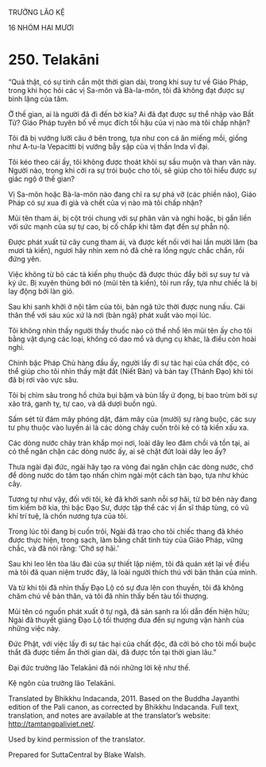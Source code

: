 TRƯỞNG LÃO KỆ

16 NHÓM HAI MƯƠI

# 250\. Telakāni

“Quả thật, có sự tinh cần một thời gian dài, trong khi suy tư về Giáo Pháp, trong khi học hỏi các vị Sa-môn và Bà-la-môn, tôi đã không đạt được sự bình lặng của tâm.

Ở thế gian, ai là người đã đi đến bờ kia? Ai đã đạt được sự thể nhập vào Bất Tử? Giáo Pháp tuyên bố về mục đích tối hậu của vị nào mà tôi chấp nhận?

Tôi đã bị vướng lưỡi câu ở bên trong, tựa như con cá ăn miếng mồi, giống như A-tu-la Vepacitti bị vướng bẫy sập của vị thần Inda vĩ đại.

Tôi kéo theo cái ấy, tôi không được thoát khỏi sự sầu muộn và than vãn này. Người nào, trong khi cởi ra sự trói buộc cho tôi, sẽ giúp cho tôi hiểu được sự giác ngộ ở thế gian?

Vị Sa-môn hoặc Bà-la-môn nào đang chỉ ra sự phá vỡ (các phiền não), Giáo Pháp có sự xua đi già và chết của vị nào mà tôi chấp nhận?

Mũi tên tham ái, bị cột trói chung với sự phân vân và nghi hoặc, bị gắn liền với sức mạnh của sự tự cao, bị cố chấp khi tâm đạt đến sự phẫn nộ.

Được phát xuất từ cây cung tham ái, và được kết nối với hai lần mười lăm (ba mươi tà kiến), ngươi hãy nhìn xem nó đã chẻ ra lồng ngực chắc chắn, rồi đứng yên.

Việc không từ bỏ các tà kiến phụ thuộc đã được thúc đẩy bởi sự suy tư và ký ức. Bị xuyên thủng bởi nó (mũi tên tà kiến), tôi run rẩy, tựa như chiếc lá bị lay động bởi làn gió.

Sau khi sanh khởi ở nội tâm của tôi, bản ngã tức thời được nung nấu. Cái thân thể với sáu xúc xứ là nơi (bản ngã) phát xuất vào mọi lúc.

Tôi không nhìn thấy người thầy thuốc nào có thể nhổ lên mũi tên ấy cho tôi bằng vật dụng các loại, không có dao mổ và dụng cụ khác, là điều còn hoài nghi.

Chính bậc Pháp Chủ hàng đầu ấy, người lấy đi sự tác hại của chất độc, có thể giúp cho tôi nhìn thấy mặt đất (Niết Bàn) và bàn tay (Thánh Đạo) khi tôi đã bị rơi vào vực sâu.

Tôi bị chìm sâu trong hồ chứa bụi bặm và bùn lầy ứ đọng, bị bao trùm bởi sự xảo trá, ganh tỵ, tự cao, và dã dượi buồn ngủ.

Sấm sét từ đám mây phóng dật, đám mây của (mười) sự ràng buộc, các suy tư phụ thuộc vào luyến ái là các dòng chảy cuốn trôi kẻ có tà kiến xấu xa.

Các dòng nước chảy tràn khắp mọi nơi, loài dây leo đâm chồi và tồn tại, ai có thể ngăn chặn các dòng nước ấy, ai sẽ chặt đứt loài dây leo ấy?

Thưa ngài đại đức, ngài hãy tạo ra vòng đai ngăn chặn các dòng nước, chớ để dòng nước do tâm tạo nhấn chìm ngài một cách tàn bạo, tựa như khúc cây.

Tương tự như vậy, đối với tôi, kẻ đã khởi sanh nỗi sợ hãi, từ bờ bên này đang tìm kiếm bờ kia, thì bậc Đạo Sư, được tập thể các vị ẩn sĩ tháp tùng, có vũ khí trí tuệ, là chốn nương tựa của tôi.

Trong lúc tôi đang bị cuốn trôi, Ngài đã trao cho tôi chiếc thang đã khéo được thực hiện, trong sạch, làm bằng chất tinh túy của Giáo Pháp, vững chắc, và đã nói rằng: ‘Chớ sợ hãi.’

Sau khi leo lên tòa lâu đài của sự thiết lập niệm, tôi đã quán xét lại về điều mà tôi đã quan niệm trước đây, là loài người thích thú với bản thân của mình.

Và từ khi tôi đã nhìn thấy Đạo Lộ có sự đưa lên con thuyền, tôi đã không chăm chú về bản thân, và tôi đã nhìn thấy bến tàu tối thượng.

Mũi tên có nguồn phát xuất ở tự ngã, đã sản sanh ra lối dẫn đến hiện hữu; Ngài đã thuyết giảng Đạo Lộ tối thượng đưa đến sự ngưng vận hành của những việc này.

Đức Phật, với việc lấy đi sự tác hại của chất độc, đã cởi bỏ cho tôi mối buộc thắt đã được tiềm ẩn thời gian dài, đã được tồn tại thời gian lâu.”

Đại đức trưởng lão Telakāni đã nói những lời kệ như thế.

Kệ ngôn của trưởng lão Telakāni.

Translated by Bhikkhu Indacanda, 2011. Based on the Buddha Jayanthi edition of the Pali canon, as corrected by Bhikkhu Indacanda. Full text, translation, and notes are available at the translator’s website: http://tamtangpaliviet.net/.

Used by kind permission of the translator.

Prepared for SuttaCentral by Blake Walsh.
